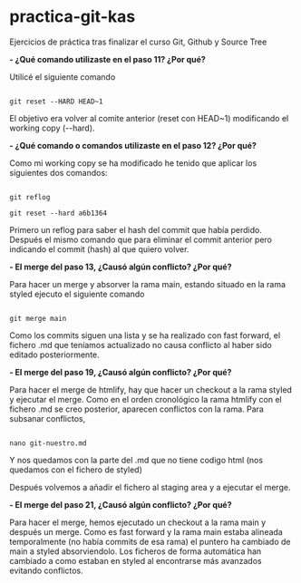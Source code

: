 # practica-git-kas
Ejercicios de práctica tras finalizar el curso Git, Github y Source Tree

**- ¿Qué comando utilizaste en el paso 11? ¿Por qué?**

Utilicé el siguiente comando

```

git reset --HARD HEAD~1

```

El objetivo era volver al comite anterior (reset con HEAD~1) modificando el working copy (--hard).


**- ¿Qué comando o comandos utilizaste en el paso 12? ¿Por qué?**

Como mi working copy se ha modificado he tenido que aplicar los siguientes dos comandos:

```

git reflog

git reset --hard a6b1364

```

Primero un reflog para saber el hash del commit que había perdido. Después el mismo comando que para eliminar el commit
anterior pero indicando el commit  (hash) al que quiero volver.


**- El merge del paso 13, ¿Causó algún conflicto? ¿Por qué?**

Para hacer un merge y absorver la rama main, estando situado en la rama styled ejecuto el siguiente comando

```

git merge main

```

Como los commits siguen una lista y se ha realizado con fast forward, el fichero .md que teníamos actualizado
no causa conflicto al haber sido editado posteriormente.


**- El merge del paso 19, ¿Causó algún conflicto? ¿Por qué?**

Para hacer el merge de htmlify, hay que hacer un checkout a la rama styled y ejecutar el merge.
Como en el orden cronológico la rama htmlify con el fichero .md se creo posterior, aparecen conflictos con la rama.
Para subsanar conflictos,

```

nano git-nuestro.md

``` 

Y nos quedamos con la parte del .md que no tiene codigo html (nos quedamos con el fichero de styled)

Después volvemos a añadir el fichero al staging area y a ejecutar el merge.


**- El merge del paso 21, ¿Causó algún conflicto? ¿Por qué?**

Para hacer el merge, hemos ejecutado un checkout a la rama main y después un merge.
Como es fast forward y la rama main estaba alineada temporalmente (no había commits de esa rama) el puntero ha cambiado 
de main a styled absorviendolo. Los ficheros de forma automática han cambiado a como estaban en styled al encontrarse 
más avanzados evitando conflictos.




